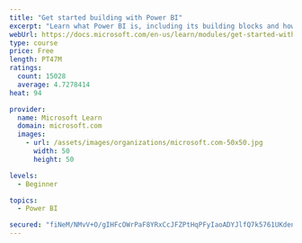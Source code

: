 ```yaml
---
title: "Get started building with Power BI"
excerpt: "Learn what Power BI is, including its building blocks and how they work together."
webUrl: https://docs.microsoft.com/en-us/learn/modules/get-started-with-power-bi/
type: course
price: Free
length: PT47M
ratings:
  count: 15028
  average: 4.7278414
heat: 94

provider:
  name: Microsoft Learn
  domain: microsoft.com
  images:
    - url: /assets/images/organizations/microsoft.com-50x50.jpg
      width: 50
      height: 50

levels:
  - Beginner

topics:
  - Power BI

secured: "fiNeM/NMvV+O/gIHFcOWrPaF8YRxCcJFZPtHqPFyIaoADYJlfQ7k5761UKdenIsLXVUJtEJVtX2MTR5hIJktTEOzgXG7ts5Q3zRucaCiHSnUxGK61imFLV63e6ES858oVgCVcdLqB/gOEDqQY85dtgva71gYVql7hgQPDH1C5BMj5zaCcnoA8OODhMxpTupTi0AWEsl9lnpGz3gsUrf/M8ZfkLCGPUlQoHWdZCgvUqjdz5yezceiFQfqTOckSLHsTj23UXvObinKFdesX2JBpA/F9Yt9GtfB70rtj2EVFTmIa4y3QCxy0VLieSrXtddbllAjCKVbe4Gk+D0LwCbMixlCKe6gUaj7K2/LFPXh2wYVGuO+9O7xk9mZjfragp8A/zf4k5U9VnUuSQCHOcJOuA==;EdNLpRX/+QHGkZ68LT/wBA=="
---
```


